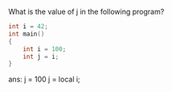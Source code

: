 What is the value of j in the following program?

```cpp
int i = 42;
int main()
{
    int i = 100;
    int j = i;
}
```

ans: j = 100
j = local i;
